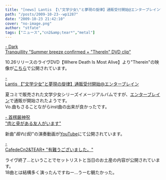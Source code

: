 ```yaml
---
title: "[news] Lantis 【\"文学少女\"と夢現の旋律】通販受付開始@エンターブレイン"
path: "/posts/2009-10-23--wp1287"
date: "2009-10-23 21:42:10"
cover: "no-image.png"
author: "stfate"
tags: ["ニュース","cn2&amp;tear*","metal"]
---
```


<style type="text/css">
<!--
p {white-space: pre-wrap};
-->
</style>

<a  href="http://www.darktranquillity.com/" target="_blank">- Dark Tranquillity "Summer breeze confirmed + "ThereIn" DVD clip"</a>
<div >10.26リリースのライヴDVD【Where Death Is Most Alive】より"Therein"の映像が<a href="http://www.metal-hammer.de/Dark_Tranquillity_Ausblick_Therein_DVD_WHERE_DEATH_IS_MOST_ALIVE-site-hammer.html">こちら</a>で公開されています。</div>

<a  href="http://www.lantis.jp/news/all.php?subaction=showfull&id=1256265643&archive=&start_from=&ucat=1&" target="_blank">- Lantis 【"文学少女"と夢現の旋律】通販受付開始@エンターブレイン</a>
<div >夏コミで販売された文学少女シリーズイメージアルバムですが、<a href="http://ebten.jp/eb-store/p/4540774200146/">エンターブレイン</a>で通販が開始されたようです。
<div >Vo.曲もさることながらinst曲の出来が良かったです。</div></div>

<a  href="http://www.human-bbq.com/" target="_blank">- 首楞厳神呪 "肉と骨がある友人がいます"</a>
<div >新曲"<em>殴れ(仮)</em>"の演奏動画が<a href="http://www.youtube.com/watch?v=zYiviQwifjo">YouTube</a>にて公開されています。</div>

<a  href="http://homepage2.nifty.com/cn2/" target="_blank">- CafedeCn2&TEAR* "有難うございました。"</a>
<div >ライヴ終了…ということでセットリストと当日のお土産の内容が公開されています。
<div >18曲とは結構多く演ったんですねー…うーむ観たかった。</div></div>